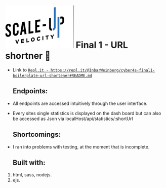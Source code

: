 # ![Scale-Up Velocity](./readme-files/logo-main.png) Final 1 - URL shortner 📎

- Link to [`Repl.it - https://repl.it/@InbarWeinberg/cyber4s-final1-boilerplate-url-shortener#README.md`](https://repl.it/@InbarWeinberg/cyber4s-final1-boilerplate-url-shortener#README.md)

  ## Endpoints:

- All endpoints are accessed intuitively through the user interface.
- Every sites single statistics is displayed on the dash board but can also be accessed as Json via localHost/api/statistics/:shortUrl

  ## Shortcomings:

- I ran into problems with testing, at the moment that is incomplete.

  ## Built with:

1. html, sass, nodejs.
2. ejs.

